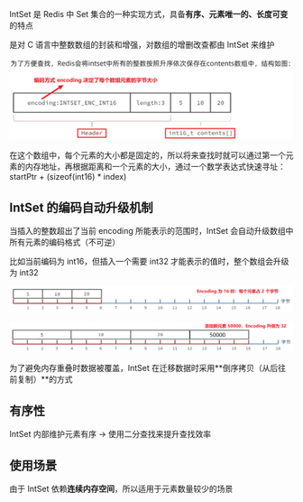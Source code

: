 IntSet 是 Redis 中 Set 集合的一种实现方式，具备**有序、元素唯一的、长度可变**的特点

是对 C 语言中整数数组的封装和增强，对数组的增删改查都由 IntSet 来维护

![alt text](image-4.png)

在这个数组中，每个元素的大小都是固定的，所以将来查找时就可以通过第一个元素的内存地址，再根据距离和一个元素的大小，通过一个数学表达式快速寻址：startPtr + (sizeof(int16) * index)

## IntSet 的编码自动升级机制

当插入的整数超出了当前 encoding 所能表示的范围时，IntSet 会自动升级数组中所有元素的编码格式（不可逆）

比如当前编码为 int16，但插入一个需要 int32 才能表示的值时，整个数组会升级为 int32

![alt text](image-5.png)

![alt text](image-6.png)

为了避免内存重叠时数据被覆盖，IntSet 在迁移数据时采用**倒序拷贝（从后往前复制）**的方式

## 有序性

IntSet 内部维护元素有序 -> 使用二分查找来提升查找效率

## 使用场景

由于 IntSet 依赖**连续内存空间**，所以适用于元素数量较少的场景